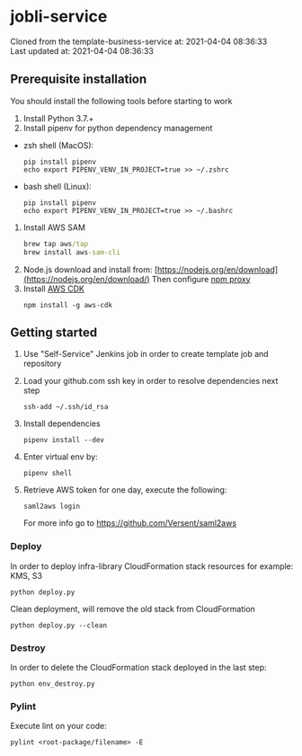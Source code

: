 # jobli-service

Cloned from the template-business-service at: 2021-04-04 08:36:33  
Last updated at: 2021-04-04 08:36:33


## Prerequisite installation
You should install the following tools before starting to work
1. Install Python 3.7.+
1. Install pipenv for python dependency management 
- zsh shell (MacOS):
   ```shell script
   pip install pipenv
   echo export PIPENV_VENV_IN_PROJECT=true >> ~/.zshrc
    ```
 - bash shell (Linux):
   ```shell script
   pip install pipenv
   echo export PIPENV_VENV_IN_PROJECT=true >> ~/.bashrc
    ```
1. Install AWS SAM
    ```cmd
    brew tap aws/tap
    brew install aws-sam-cli
    ```
1. Node.js download and install from: [https://nodejs.org/en/download](https://nodejs.org/en/download/)
   Then configure [npm proxy](https://ca-il-confluence.il.cyber-ark.com/display/GRnD/Proxy+Configuration+for+Dev+Tools#ProxyConfigurationforDevTools-npm)
1. Install [AWS CDK](https://docs.aws.amazon.com/cdk/latest/guide/getting_started.html)
    ```shell script
    npm install -g aws-cdk
    ```

## Getting started
1. Use "Self-Service" Jenkins job in order to create template job and repository

1. Load your github.com ssh key in order to resolve dependencies next step
    ```shell script
    ssh-add ~/.ssh/id_rsa
    ```

1. Install dependencies
    ```shell script
    pipenv install --dev 
    ```

1. Enter virtual env by:
    ```shell script
    pipenv shell 
    ```

1. Retrieve AWS token for one day, execute the following:
   ```shell script
   saml2aws login
   ```   
   For more info go to https://github.com/Versent/saml2aws


### Deploy
In order to deploy infra-library CloudFormation stack resources for example: KMS, S3
```shell script
python deploy.py
```
Clean deployment, will remove the old stack from CloudFormation
```shell script
python deploy.py --clean
```

### Destroy
In order to delete the CloudFormation stack deployed in the last step:
```shell script
python env_destroy.py
```

### Pylint
Execute lint on your code:
```shell script
pylint <root-package/filename> -E
```